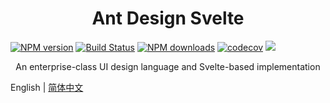 <h1 align="center">Ant Design Svelte</h1>

[![NPM version](https://img.shields.io/npm/v/ant-design-svelte.svg?style=flat)](https://npmjs.org/package/ant-design-svelte)
[![Build Status](https://img.shields.io/travis/Jetsly/ant-design-svelte.svg?style=flat)](https://travis-ci.org/Jetsly/ant-design-svelte)
[![NPM downloads](http://img.shields.io/npm/dm/ant-design-svelte.svg?style=flat)](https://npmjs.org/package/ant-design-svelte)
[![codecov](https://codecov.io/gh/Jetsly/ant-design-svelte/branch/master/graph/badge.svg)](https://codecov.io/gh/Jetsly/ant-design-svelte)
![](https://img.shields.io/badge/license-MIT-blue.svg)

<div align="center">

An enterprise-class UI design language and Svelte-based implementation

</div>

English | [简体中文](./README-zh_CN.md)
